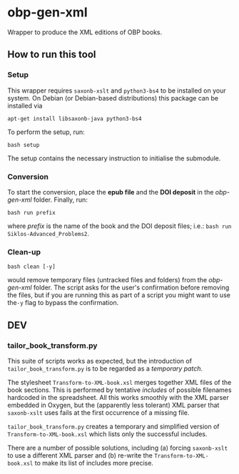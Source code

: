 # obp-gen-xml
Wrapper to produce the XML editions of OBP books.

## How to run this tool
### Setup
This wrapper requires `saxonb-xslt` and `python3-bs4` to be installed on your system. On Debian (or Debian-based distributions) this package can be installed via

`apt-get install libsaxonb-java python3-bs4`

To perform the setup, run:

`bash setup`

The setup contains the necessary instruction to initialise the submodule.

### Conversion
To start the conversion, place the **epub file** and the **DOI deposit** in the _obp-gen-xml_ folder. Finally, run:

`bash run prefix`

where _prefix_ is the name of the book and the DOI deposit files; i.e.: `bash run Siklos-Advanced_Problems2`.

### Clean-up

`bash clean [-y]`

would remove temporary files (untracked files and folders) from the _obp-gen-xml_ folder. The script asks for the user's confirmation before removing the files, but if you are running this as part of a script you might want to use the`-y` flag to bypass the confirmation. 

## DEV
### tailor_book_transform.py
This suite of scripts works as expected, but the introduction of `tailor_book_transform.py` is to be regarded as a _temporary patch_.

The stylesheet `Transform-to-XML-book.xsl` merges together XML files of the book sections. This is performed by tentative _includes_ of possible filenames hardcoded in the spreadsheet. All this works smoothly with the XML parser embedded in Oxygen, but the (apparently less tolerant) XML parser that `saxonb-xslt` uses fails at the first occurrence of a missing file.

`tailor_book_transform.py` creates a temporary and simplified version of `Transform-to-XML-book.xsl` which lists only the successful includes.

There are a number of possible solutions, including (a) forcing `saxonb-xslt` to use a different XML parser and (b) re-write the `Transform-to-XML-book.xsl` to make its list of includes more precise.